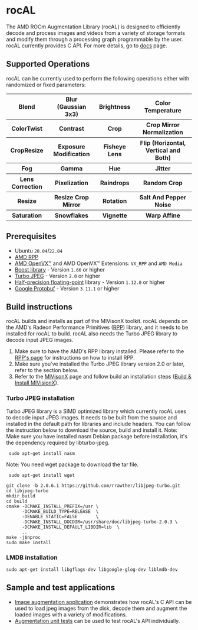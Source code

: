# rocAL

The AMD ROCm Augmentation Library (rocAL) is designed to efficiently decode and process images and videos from a variety of storage formats and modify them through a processing graph programmable by the user. rocAL currently provides C API.
For more details, go to [docs](docs) page.

## Supported Operations

rocAL can be currently used to perform the following operations either with randomized or fixed parameters:

<table>
  <tr>
    <th>Blend</th>
    <th>Blur (Gaussian 3x3)</th> 
    <th>Brightness</th>
    <th>Color Temperature</th>
  </tr>
  <tr>
    <th>ColorTwist</th>
    <th>Contrast</th>
    <th>Crop</th>
    <th>Crop Mirror Normalization</th>
  </tr>
  <tr>
    <th>CropResize</th>
    <th>Exposure Modification</th> 
    <th>Fisheye Lens</th>
    <th>Flip (Horizontal, Vertical and Both)</th>
  </tr>
  <tr>
    <th>Fog</th>
    <th>Gamma</th> 
    <th>Hue</th>
    <th>Jitter</th>
  </tr>
  <tr>
    <th>Lens Correction</th>
    <th>Pixelization</th> 
    <th>Raindrops</th>
    <th>Random Crop</th>
  </tr>
  <tr>
    <th>Resize</th>
    <th>Resize Crop Mirror</th> 
    <th>Rotation</th>
    <th>Salt And Pepper Noise</th>
  </tr>
  <tr>
    <th>Saturation</th>
    <th>Snowflakes</th> 
    <th>Vignette</th>
    <th>Warp Affine</th>
  </tr>
</table>

## Prerequisites

*  Ubuntu `20.04`/`22.04`
*  [AMD RPP](https://github.com/GPUOpen-ProfessionalCompute-Libraries/rpp)
*  [AMD OpenVX&trade;](https://github.com/GPUOpen-ProfessionalCompute-Libraries/MIVisionX/tree/master/amd_openvx) and AMD OpenVX&trade; Extensions: `VX_RPP` and `AMD Media`
*  [Boost library](https://www.boost.org) - Version `1.66` or higher
*  [Turbo JPEG](https://libjpeg-turbo.org/) - Version `2.0` or higher
*  [Half-precision floating-point](https://half.sourceforge.net) library - Version `1.12.0` or higher
*  [Google Protobuf](https://developers.google.com/protocol-buffers) - Version `3.11.1` or higher

## Build instructions

rocAL builds and installs as part of the MIVisonX toolkit. rocAL depends on the AMD's Radeon Performance Primitives ([RPP](https://github.com/GPUOpen-ProfessionalCompute-Libraries/rpp)) library, and it needs to be installed for rocAL to build. rocAL also needs the Turbo JPEG library to decode input JPEG images.

1. Make sure to have the AMD's RPP library installed. Please refer to the [RPP's page](https://github.com/GPUOpen-ProfessionalCompute-Libraries/rpp) for instructions on how to install RPP.
2. Make sure you've installed the Turbo JPEG library version 2.0 or later, refer to the section below.
3. Refer to the [MIVisonX](../README.md) page and follow build an installation steps ([Build & Install MIVisionX](../README.md#build--install-mivisionx)).

### Turbo JPEG installation

Turbo JPEG library is a SIMD optimized library which currently rocAL uses to decode input JPEG images. It needs to be built from the source and installed in the default path for libraries and include headers. You can follow the instruction below to download the source, build and install it.
Note: Make sure you have installed nasm Debian package before installation, it's the dependency required by libturbo-jpeg.

```
 sudo apt-get install nasm
```

Note: You need wget package to download the tar file.

```
 sudo apt-get install wget
```

```
git clone -b 2.0.6.1 https://github.com/rrawther/libjpeg-turbo.git
cd libjpeg-turbo
mkdir build
cd build
cmake -DCMAKE_INSTALL_PREFIX=/usr \
      -DCMAKE_BUILD_TYPE=RELEASE  \
      -DENABLE_STATIC=FALSE       \
      -DCMAKE_INSTALL_DOCDIR=/usr/share/doc/libjpeg-turbo-2.0.3 \
      -DCMAKE_INSTALL_DEFAULT_LIBDIR=lib  \
      ..
make -j$nproc
sudo make install
```

### LMDB installation

```
sudo apt-get install libgflags-dev libgoogle-glog-dev liblmdb-dev

```

## Sample and test applications

*  [Image augmentation application](../apps/image_augmentation) demonstrates how rocAL's C API can be used to load jpeg images from the disk, decode them and augment the loaded images with a variety of modifications.
*  [Augmentation unit tests](../utilities/rali/rali_unittests) can be used to test rocAL's API individually.
